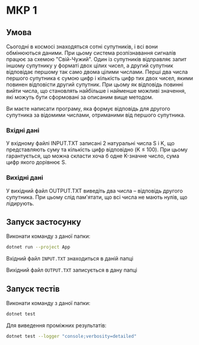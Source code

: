 # МКР 1
## Умова
Сьогодні в космосі знаходяться сотні супутників, і всі вони обмінюються даними. При цьому система розпізнавання сигналів працює за схемою "Свій-Чужий". Один із супутників відправляє запит іншому супутнику у форматі двох цілих чисел, а другий супутник відповідає першому так само двома цілими числами. Перші два числа першого супутника є сумою цифр і кількість цифр тих двох чисел, якими повинен відповісти другий супутник. При цьому як відповідь повинні вийти числа, що становлять найбільше і найменше можливі значення, які можуть бути сформовані за описаним вище методом.

Ви маєте написати програму, яка формує відповідь для другого супутника за відомими числами, отриманими від першого супутника.

### Вхідні дані
У вхідному файлі INPUT.TXT записані 2 натуральні числа S і K, що представляють суму та кількість цифр відповідно (K ≤ 100). При цьому гарантується, що можна скласти хоча б одне K-значне число, сума цифр якого дорівнює S.

### Вихідні дані
У вихідний файл OUTPUT.TXT виведіть два числа – відповідь другого супутника. При цьому слід пам'ятати, що всі числа не мають нулів, що лідирують.

## Запуск застосунку
Виконати команду з даної папки:
```bash
dotnet run --project App
```
Вхідний файл `INPUT.TXT` знаходиться в даній папці

Вихідний файл `OUTPUT.TXT` записується в дану папці

## Запуск тестів
Виконати команду з даної папки:
```bash
dotnet test
```
Для виведення проміжних результатів:
```bash
dotnet test --logger "console;verbosity=detailed"
```
